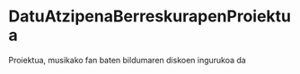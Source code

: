 # DatuAtzipenaBerreskurapenProiektua
 
Proiektua, musikako fan baten bildumaren diskoen ingurukoa da
